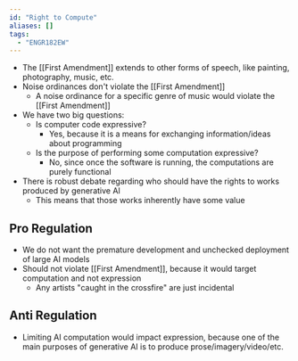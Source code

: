 ```yaml
---
id: "Right to Compute"
aliases: []
tags:
  - "ENGR182EW"
---
```


- The [[First Amendment]] extends to other forms of speech, like painting,
  photography, music, etc.
- Noise ordinances don't violate the [[First Amendment]]
  - A noise ordinance for a specific genre of music would violate the
    [[First Amendment]]
- We have two big questions:
  - Is computer code expressive?
    - Yes, because it is a means for exchanging information/ideas about
      programming
  - Is the purpose of performing some computation expressive?
    - No, since once the software is running, the computations are purely
      functional
- There is robust debate regarding who should have the rights to works produced
  by generative AI
  - This means that those works inherently have some value

## Pro Regulation

- We do not want the premature development and unchecked deployment of large AI
  models
- Should not violate [[First Amendment]], because it would target computation
  and not expression
  - Any artists "caught in the crossfire" are just incidental

## Anti Regulation

- Limiting AI computation would impact expression, because one of the main
  purposes of generative AI is to produce prose/imagery/video/etc.
